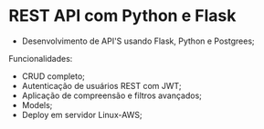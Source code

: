 <!--<img src="https://img.shields.io/badge/Udemy-A100FF?style=for-the-badge&logo=Udemy&logoColor=white" /> -->
# REST API com Python e Flask 

* Desenvolvimento de API'S usando Flask, Python e Postgrees; 

Funcionalidades: 
* CRUD completo; 
* Autenticação de usuários REST com JWT; 
* Aplicação de compreensão e filtros avançados;
* Models;
* Deploy em servidor Linux-AWS; 


